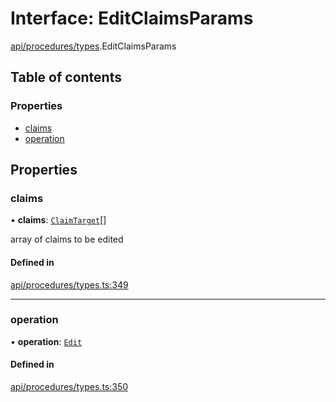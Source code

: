 # Interface: EditClaimsParams

[api/procedures/types](../wiki/api.procedures.types).EditClaimsParams

## Table of contents

### Properties

- [claims](../wiki/api.procedures.types.EditClaimsParams#claims)
- [operation](../wiki/api.procedures.types.EditClaimsParams#operation)

## Properties

### claims

• **claims**: [`ClaimTarget`](../wiki/types.ClaimTarget)[]

array of claims to be edited

#### Defined in

[api/procedures/types.ts:349](https://github.com/PolymeshAssociation/polymesh-sdk/blob/339b7503/src/api/procedures/types.ts#L349)

___

### operation

• **operation**: [`Edit`](../wiki/api.procedures.types.ClaimOperation#edit)

#### Defined in

[api/procedures/types.ts:350](https://github.com/PolymeshAssociation/polymesh-sdk/blob/339b7503/src/api/procedures/types.ts#L350)
